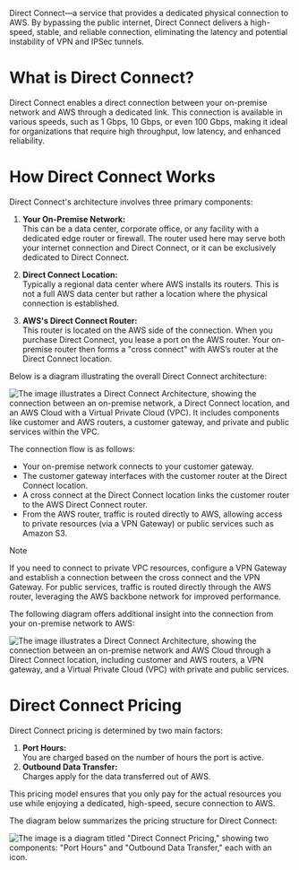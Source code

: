 Direct Connect—a service that provides a dedicated physical connection to AWS. By bypassing the public internet, Direct Connect delivers a high-speed, stable, and reliable connection, eliminating the latency and potential instability of VPN and IPSec tunnels.

# What is Direct Connect?

Direct Connect enables a direct connection between your on-premise network and AWS through a dedicated link. This connection is available in various speeds, such as 1 Gbps, 10 Gbps, or even 100 Gbps, making it ideal for organizations that require high throughput, low latency, and enhanced reliability.

# How Direct Connect Works

Direct Connect's architecture involves three primary components:

1. **Your On-Premise Network:**  
    This can be a data center, corporate office, or any facility with a dedicated edge router or firewall. The router used here may serve both your internet connection and Direct Connect, or it can be exclusively dedicated to Direct Connect.
    
2. **Direct Connect Location:**  
    Typically a regional data center where AWS installs its routers. This is not a full AWS data center but rather a location where the physical connection is established.
    
3. **AWS's Direct Connect Router:**  
    This router is located on the AWS side of the connection. When you purchase Direct Connect, you lease a port on the AWS router. Your on-premise router then forms a "cross connect" with AWS’s router at the Direct Connect location.
    

Below is a diagram illustrating the overall Direct Connect architecture:

![The image illustrates a Direct Connect Architecture, showing the connection between an on-premise network, a Direct Connect location, and an AWS Cloud with a Virtual Private Cloud (VPC). It includes components like customer and AWS routers, a customer gateway, and private and public services within the VPC.](https://kodekloud.com/kk-media/image/upload/v1752865539/notes-assets/images/AWS-Solutions-Architect-Associate-Certification-Direct-Connect/direct-connect-architecture-vpc-diagram.jpg)

The connection flow is as follows:

- Your on-premise network connects to your customer gateway.
- The customer gateway interfaces with the customer router at the Direct Connect location.
- A cross connect at the Direct Connect location links the customer router to the AWS Direct Connect router.
- From the AWS router, traffic is routed directly to AWS, allowing access to private resources (via a VPN Gateway) or public services such as Amazon S3.

>[!Note] 
>If you need to connect to private VPC resources, configure a VPN Gateway and establish a connection between the cross connect and the VPN Gateway. For public services, traffic is routed directly through the AWS router, leveraging the AWS backbone network for improved performance.

The following diagram offers additional insight into the connection from your on-premise network to AWS:

![The image illustrates a Direct Connect Architecture, showing the connection between an on-premise network and AWS Cloud through a Direct Connect location, including customer and AWS routers, a VPN gateway, and a Virtual Private Cloud (VPC) with private and public services.](https://kodekloud.com/kk-media/image/upload/v1752865540/notes-assets/images/AWS-Solutions-Architect-Associate-Certification-Direct-Connect/direct-connect-architecture-aws-vpc.jpg)

# Direct Connect Pricing

Direct Connect pricing is determined by two main factors:

1. **Port Hours:**  
    You are charged based on the number of hours the port is active.
2. **Outbound Data Transfer:**  
    Charges apply for the data transferred out of AWS.
    

This pricing model ensures that you only pay for the actual resources you use while enjoying a dedicated, high-speed, secure connection to AWS.

The diagram below summarizes the pricing structure for Direct Connect:

![The image is a diagram titled "Direct Connect Pricing," showing two components: "Port Hours" and "Outbound Data Transfer," each with an icon.](https://kodekloud.com/kk-media/image/upload/v1752865542/notes-assets/images/AWS-Solutions-Architect-Associate-Certification-Direct-Connect/direct-connect-pricing-diagram.jpg)